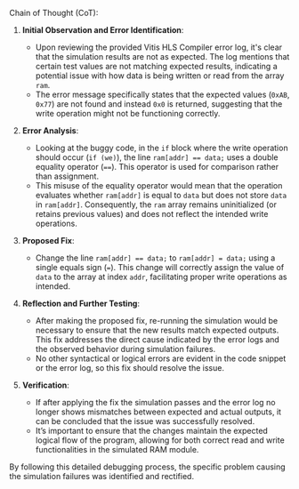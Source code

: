 Chain of Thought (CoT):

1. **Initial Observation and Error Identification**:
   - Upon reviewing the provided Vitis HLS Compiler error log, it's clear that the simulation results are not as expected. The log mentions that certain test values are not matching expected results, indicating a potential issue with how data is being written or read from the array `ram`.
   - The error message specifically states that the expected values (`0xAB`, `0x77`) are not found and instead `0x0` is returned, suggesting that the write operation might not be functioning correctly.

2. **Error Analysis**:
   - Looking at the buggy code, in the `if` block where the write operation should occur (`if (we)`), the line `ram[addr] == data;` uses a double equality operator (`==`). This operator is used for comparison rather than assignment.
   - This misuse of the equality operator would mean that the operation evaluates whether `ram[addr]` is equal to `data` but does not store `data` in `ram[addr]`. Consequently, the `ram` array remains uninitialized (or retains previous values) and does not reflect the intended write operations.

3. **Proposed Fix**:
   - Change the line `ram[addr] == data;` to `ram[addr] = data;` using a single equals sign (`=`). This change will correctly assign the value of `data` to the array at index `addr`, facilitating proper write operations as intended.

4. **Reflection and Further Testing**:
   - After making the proposed fix, re-running the simulation would be necessary to ensure that the new results match expected outputs. This fix addresses the direct cause indicated by the error logs and the observed behavior during simulation failures.
   - No other syntactical or logical errors are evident in the code snippet or the error log, so this fix should resolve the issue.

5. **Verification**:
   - If after applying the fix the simulation passes and the error log no longer shows mismatches between expected and actual outputs, it can be concluded that the issue was successfully resolved.
   - It’s important to ensure that the changes maintain the expected logical flow of the program, allowing for both correct read and write functionalities in the simulated RAM module.

By following this detailed debugging process, the specific problem causing the simulation failures was identified and rectified.